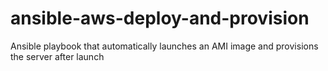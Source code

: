# ansible-aws-deploy-and-provision
Ansible playbook that automatically launches an AMI image and provisions the server after launch
